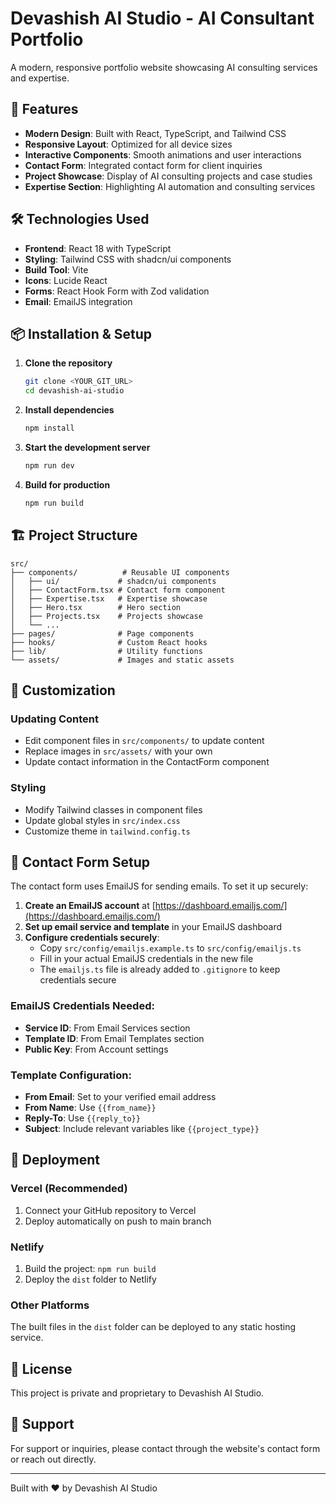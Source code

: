 # Devashish AI Studio - AI Consultant Portfolio

A modern, responsive portfolio website showcasing AI consulting services and expertise.

## 🚀 Features

- **Modern Design**: Built with React, TypeScript, and Tailwind CSS
- **Responsive Layout**: Optimized for all device sizes
- **Interactive Components**: Smooth animations and user interactions
- **Contact Form**: Integrated contact form for client inquiries
- **Project Showcase**: Display of AI consulting projects and case studies
- **Expertise Section**: Highlighting AI automation and consulting services

## 🛠️ Technologies Used

- **Frontend**: React 18 with TypeScript
- **Styling**: Tailwind CSS with shadcn/ui components
- **Build Tool**: Vite
- **Icons**: Lucide React
- **Forms**: React Hook Form with Zod validation
- **Email**: EmailJS integration

## 📦 Installation & Setup

1. **Clone the repository**
   ```bash
   git clone <YOUR_GIT_URL>
   cd devashish-ai-studio
   ```

2. **Install dependencies**
   ```bash
   npm install
   ```

3. **Start the development server**
   ```bash
   npm run dev
   ```

4. **Build for production**
   ```bash
   npm run build
   ```

## 🏗️ Project Structure

```
src/
├── components/          # Reusable UI components
│   ├── ui/             # shadcn/ui components
│   ├── ContactForm.tsx # Contact form component
│   ├── Expertise.tsx   # Expertise showcase
│   ├── Hero.tsx        # Hero section
│   ├── Projects.tsx    # Projects showcase
│   └── ...
├── pages/              # Page components
├── hooks/              # Custom React hooks
├── lib/                # Utility functions
└── assets/             # Images and static assets
```

## 🎨 Customization

### Updating Content
- Edit component files in `src/components/` to update content
- Replace images in `src/assets/` with your own
- Update contact information in the ContactForm component

### Styling
- Modify Tailwind classes in component files
- Update global styles in `src/index.css`
- Customize theme in `tailwind.config.ts`

## 📧 Contact Form Setup

The contact form uses EmailJS for sending emails. To set it up securely:

1. **Create an EmailJS account** at [https://dashboard.emailjs.com/](https://dashboard.emailjs.com/)
2. **Set up email service and template** in your EmailJS dashboard
3. **Configure credentials securely**:
   - Copy `src/config/emailjs.example.ts` to `src/config/emailjs.ts`
   - Fill in your actual EmailJS credentials in the new file
   - The `emailjs.ts` file is already added to `.gitignore` to keep credentials secure

### EmailJS Credentials Needed:
- **Service ID**: From Email Services section
- **Template ID**: From Email Templates section  
- **Public Key**: From Account settings

### Template Configuration:
- **From Email**: Set to your verified email address
- **From Name**: Use `{{from_name}}`
- **Reply-To**: Use `{{reply_to}}`
- **Subject**: Include relevant variables like `{{project_type}}`

## 🚀 Deployment

### Vercel (Recommended)
1. Connect your GitHub repository to Vercel
2. Deploy automatically on push to main branch

### Netlify
1. Build the project: `npm run build`
2. Deploy the `dist` folder to Netlify

### Other Platforms
The built files in the `dist` folder can be deployed to any static hosting service.

## 📄 License

This project is private and proprietary to Devashish AI Studio.

## 🤝 Support

For support or inquiries, please contact through the website's contact form or reach out directly.

---

Built with ❤️ by Devashish AI Studio